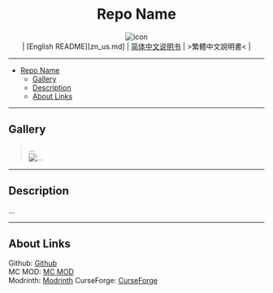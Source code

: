 <div align='center'>

# Repo Name
![icon][icon]  
| [English README][zn_us.md] | [简体中文说明书][zh_cn.md] | >繁體中文說明書< |

</div>

---

- [Repo Name](#repo-name)
  - [Gallery](#gallery)
  - [Description](#description)
  - [About Links](#about-links)

---

## Gallery

> ...  
> ![...][gallery-img-1]  

---

## Description

...

---

## About Links

Github: [Github][github-link]  
MC MOD: [MC MOD][mcmod-link]  
Modrinth: [Modrinth][modrinth-link]
CurseForge: [CurseForge][curseforge-link]  

[icon]: ../img/docs/icon.png
[en_us.md]: ../README.md
[zh_cn.md]: ./docs/README.zh_cn.md
[gallery-img-1]: ../img/docs/gallery-img-1.png
[github-link]: .
[mcmod-link]: https://www.mcmod.cn/class/XXXX.html
[modrinth-link]: https://modrinth.com/mod/XXXX
[curseforge-link]: https://www.curseforge.com/minecraft/mc-mods/XXXX
